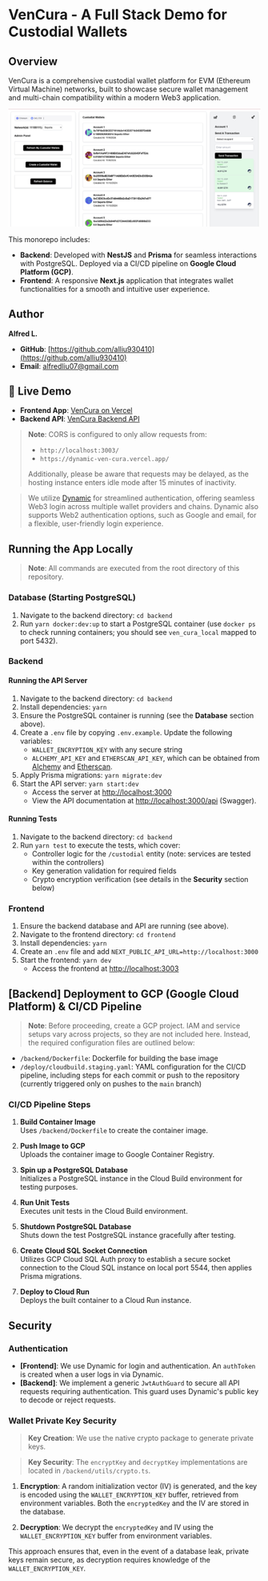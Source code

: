 # VenCura - A Full Stack Demo for Custodial Wallets

## Overview

VenCura is a comprehensive custodial wallet platform for EVM (Ethereum Virtual Machine) networks, built to showcase secure wallet management and multi-chain compatibility within a modern Web3 application.

![alt text](screenshot.png)

This monorepo includes:

- **Backend**: Developed with **NestJS** and **Prisma** for seamless interactions with PostgreSQL. Deployed via a CI/CD pipeline on **Google Cloud Platform (GCP)**.
- **Frontend**: A responsive **Next.js** application that integrates wallet functionalities for a smooth and intuitive user experience.

## Author

**Alfred L.**

- **GitHub**: [https://github.com/alliu930410](https://github.com/alliu930410)
- **Email**: [alfredliu07@gmail.com](mailto:alfredliu07@gmail.com)

## 🚀 Live Demo

- **Frontend App**: [VenCura on Vercel](https://dynamic-ven-cura.vercel.app/)
- **Backend API**: [VenCura Backend API](https://ven-cura-backend-162382446001.us-central1.run.app/api)

> **Note**: CORS is configured to only allow requests from:
>
> - `http://localhost:3003/`
> - `https://dynamic-ven-cura.vercel.app/`
>
> Additionally, please be aware that requests may be delayed, as the hosting instance enters idle mode after 15 minutes of inactivity.

> We utilize [Dynamic](https://www.dynamic.xyz/) for streamlined authentication, offering seamless Web3 login across multiple wallet providers and chains. Dynamic also supports Web2 authentication options, such as Google and email, for a flexible, user-friendly login experience.

## Running the App Locally

> **Note**: All commands are executed from the root directory of this repository.

### Database (Starting PostgreSQL)

1. Navigate to the backend directory: `cd backend`
2. Run `yarn docker:dev:up` to start a PostgreSQL container (use `docker ps` to check running containers; you should see `ven_cura_local` mapped to port 5432).

### Backend

#### Running the API Server

1. Navigate to the backend directory: `cd backend`
2. Install dependencies: `yarn`
3. Ensure the PostgreSQL container is running (see the **Database** section above).
4. Create a `.env` file by copying `.env.example`. Update the following variables:
   - `WALLET_ENCRYPTION_KEY` with any secure string
   - `ALCHEMY_API_KEY` and `ETHERSCAN_API_KEY`, which can be obtained from [Alchemy](https://www.alchemy.com/) and [Etherscan](https://etherscan.io/).
5. Apply Prisma migrations: `yarn migrate:dev`
6. Start the API server: `yarn start:dev`
   - Access the server at [http://localhost:3000](http://localhost:3000)
   - View the API documentation at [http://localhost:3000/api](http://localhost:3000/api) (Swagger).

#### Running Tests

1. Navigate to the backend directory: `cd backend`
2. Run `yarn test` to execute the tests, which cover:
   - Controller logic for the `/custodial` entity (note: services are tested within the controllers)
   - Key generation validation for required fields
   - Crypto encryption verification (see details in the **Security** section below)

### Frontend

1. Ensure the backend database and API are running (see above).
2. Navigate to the frontend directory: `cd frontend`
3. Install dependencies: `yarn`
4. Create an `.env` file and add `NEXT_PUBLIC_API_URL=http://localhost:3000`
5. Start the frontend: `yarn dev`
   - Access the frontend at [http://localhost:3003](http://localhost:3003)

## [Backend] Deployment to GCP (Google Cloud Platform) & CI/CD Pipeline

> **Note**: Before proceeding, create a GCP project. IAM and service setups vary across projects, so they are not included here. Instead, the required configuration files are outlined below:

- `/backend/Dockerfile`: Dockerfile for building the base image
- `/deploy/cloudbuild.staging.yaml`: YAML configuration for the CI/CD pipeline, including steps for each commit or push to the repository (currently triggered only on pushes to the `main` branch)

### CI/CD Pipeline Steps

1. **Build Container Image**  
   Uses `/backend/Dockerfile` to create the container image.

2. **Push Image to GCP**  
   Uploads the container image to Google Container Registry.

3. **Spin up a PostgreSQL Database**  
   Initializes a PostgreSQL instance in the Cloud Build environment for testing purposes.

4. **Run Unit Tests**  
   Executes unit tests in the Cloud Build environment.

5. **Shutdown PostgreSQL Database**  
   Shuts down the test PostgreSQL instance gracefully after testing.

6. **Create Cloud SQL Socket Connection**  
   Utilizes GCP Cloud SQL Auth proxy to establish a secure socket connection to the Cloud SQL instance on local port 5544, then applies Prisma migrations.

7. **Deploy to Cloud Run**  
   Deploys the built container to a Cloud Run instance.

## Security

### Authentication

- **[Frontend]**: We use Dynamic for login and authentication. An `authToken` is created when a user logs in via Dynamic.
- **[Backend]**: We implement a generic `JwtAuthGuard` to secure all API requests requiring authentication. This guard uses Dynamic's public key to decode or reject requests.

### Wallet Private Key Security

> **Key Creation**: We use the native crypto package to generate private keys.

> **Key Security**: The `encryptKey` and `decryptKey` implementations are located in `/backend/utils/crypto.ts`.

1. **Encryption**: A random initialization vector (IV) is generated, and the key is encoded using the `WALLET_ENCRYPTION_KEY` buffer, retrieved from environment variables. Both the `encryptedKey` and the IV are stored in the database.

2. **Decryption**: We decrypt the `encryptedKey` and IV using the `WALLET_ENCRYPTION_KEY` buffer from environment variables.

This approach ensures that, even in the event of a database leak, private keys remain secure, as decryption requires knowledge of the `WALLET_ENCRYPTION_KEY`.
